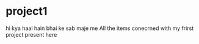 # project1
hi kya haal hain bhai ke 
sab maje me 
All the items conecrned with my frirst project present  here

